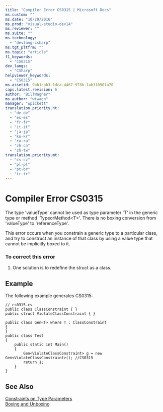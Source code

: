 ```yaml
---
title: "Compiler Error CS0315 | Microsoft Docs"
ms.custom: ""
ms.date: "10/29/2016"
ms.prod: "visual-studio-dev14"
ms.reviewer: ""
ms.suite: ""
ms.technology: 
  - "devlang-csharp"
ms.tgt_pltfrm: ""
ms.topic: "article"
f1_keywords: 
  - "CS0315"
dev_langs: 
  - "CSharp"
helpviewer_keywords: 
  - "CS0315"
ms.assetid: 9bb1cab3-1dca-4467-978b-1ab310901a70
caps.latest.revision: 6
author: "BillWagner"
ms.author: "wiwagn"
manager: "wpickett"
translation.priority.ht: 
  - "de-de"
  - "es-es"
  - "fr-fr"
  - "it-it"
  - "ja-jp"
  - "ko-kr"
  - "ru-ru"
  - "zh-cn"
  - "zh-tw"
translation.priority.mt: 
  - "cs-cz"
  - "pl-pl"
  - "pt-br"
  - "tr-tr"
---
```

# Compiler Error CS0315
The type 'valueType' cannot be used as type parameter 'T' in the generic type or method 'TypeorMethod\<T>'. There is no boxing conversion from 'valueType' to 'referenceType'.  
  
 This error occurs when you constrain a generic type to a particular class, and try to construct an instance of that class by using a value type that cannot be implicitly boxed to it.  
  
### To correct this error  
  
1.  One solution is to redefine the struct as a class.  
  
## Example  
 The following example generates CS0315:  
  
```  
// cs0315.cs  
public class ClassConstraint { }  
public struct ViolateClassConstraint { }  
  
public class Gen<T> where T : ClassConstraint  
{         
}  
public class Test  
{  
    public static int Main()  
    {  
        Gen<ViolateClassConstraint> g = new Gen<ViolateClassConstraint>(); //CS0315  
        return 1;  
    }  
}  
```  
  
## See Also  
 [Constraints on Type Parameters](/dotnet/csharp/programming-guide/generics/constraints-on-type-parameters)   
 [Boxing and Unboxing](/dotnet/csharp/programming-guide/types/boxing-and-unboxing)